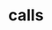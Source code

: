 # calls

<ApiObject
  path="mirascope.llm.calls.calls.AsyncCall"
  symbolName="AsyncCall"
  slug="async-call"
  canonicalPath="calls"
/>

<ApiObject
  path="mirascope.llm.calls.calls.AsyncContextCall"
  symbolName="AsyncContextCall"
  slug="async-context-call"
  canonicalPath="calls"
/>

<ApiObject
  path="mirascope.llm.calls.calls.Call"
  symbolName="Call"
  slug="call_cls"
  canonicalPath="calls"
/>

<ApiObject
  path="mirascope.llm.calls.decorator.CallDecorator"
  symbolName="CallDecorator"
  slug="call-decorator"
  canonicalPath="calls"
/>

<ApiObject
  path="mirascope.llm.calls.calls.ContextCall"
  symbolName="ContextCall"
  slug="context-call"
  canonicalPath="calls"
/>

<ApiObject
  path="mirascope.llm.calls.decorator.call"
  symbolName="call"
  slug="call"
  canonicalPath="calls"
/>
